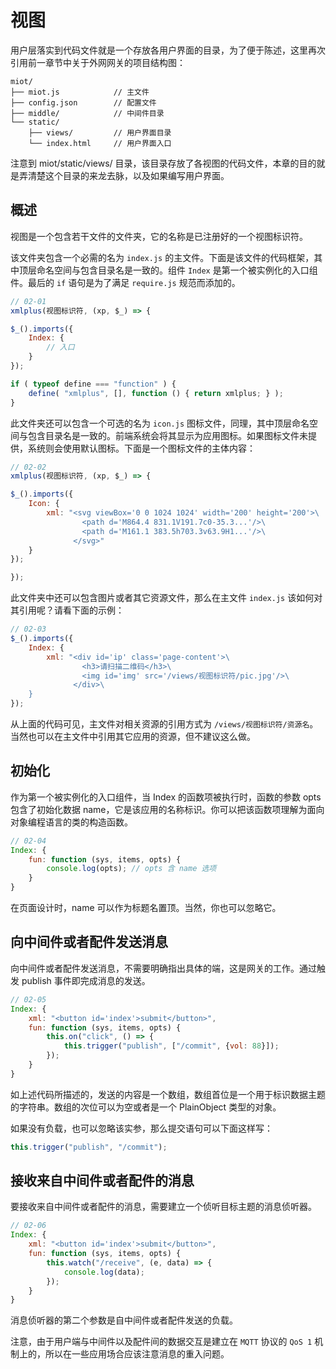 # 视图

用户层落实到代码文件就是一个存放各用户界面的目录，为了便于陈述，这里再次引用前一章节中关于外网网关的项目结构图：

```
miot/
├── miot.js            // 主文件
├── config.json        // 配置文件
├── middle/            // 中间件目录
└── static/
    ├── views/         // 用户界面目录
    └── index.html     // 用户界面入口
```

注意到 miot/static/views/ 目录，该目录存放了各视图的代码文件，本章的目的就是弄清楚这个目录的来龙去脉，以及如果编写用户界面。

## 概述

视图是一个包含若干文件的文件夹，它的名称是已注册好的一个视图标识符。

该文件夹包含一个必需的名为 `index.js` 的主文件。下面是该文件的代码框架，其中顶层命名空间与包含目录名是一致的。组件 `Index` 是第一个被实例化的入口组件。最后的 `if` 语句是为了满足 `require.js` 规范而添加的。

```js
// 02-01
xmlplus(视图标识符, (xp, $_) => {

$_().imports({
    Index: {
        // 入口
    }
});

if ( typeof define === "function" ) {
    define( "xmlplus", [], function () { return xmlplus; } );
}
```

此文件夹还可以包含一个可选的名为 `icon.js` 图标文件，同理，其中顶层命名空间与包含目录名是一致的。前端系统会将其显示为应用图标。如果图标文件未提供，系统则会使用默认图标。下面是一个图标文件的主体内容：

```js
// 02-02
xmlplus(视图标识符, (xp, $_) => {

$_().imports({
    Icon: {
        xml: "<svg viewBox='0 0 1024 1024' width='200' height='200'>\
                <path d='M864.4 831.1V191.7c0-35.3...'/>\
                <path d='M161.1 383.5h703.3v63.9H1...'/>\
              </svg>"
    }
});

});
```

此文件夹中还可以包含图片或者其它资源文件，那么在主文件 `index.js` 该如何对其引用呢？请看下面的示例：

```js
// 02-03
$_().imports({
    Index: {
        xml: "<div id='ip' class='page-content'>\
                <h3>请扫描二维码</h3>\
                <img id='img' src='/views/视图标识符/pic.jpg'/>\
              </div>\
    }
});
```

从上面的代码可见，主文件对相关资源的引用方式为 `/views/视图标识符/资源名`。当然也可以在主文件中引用其它应用的资源，但不建议这么做。

## 初始化

作为第一个被实例化的入口组件，当 Index 的函数项被执行时，函数的参数 opts 包含了初始化数据 name，它是该应用的名称标识。你可以把该函数项理解为面向对象编程语言的类的构造函数。

```js
// 02-04
Index: {
    fun: function (sys, items, opts) {
        console.log(opts); // opts 含 name 选项
    }
}
```

在页面设计时，name 可以作为标题名置顶。当然，你也可以忽略它。

## 向中间件或者配件发送消息

向中间件或者配件发送消息，不需要明确指出具体的端，这是网关的工作。通过触发 publish 事件即完成消息的发送。

```js
// 02-05
Index: {
    xml: "<button id='index'>submit</button>",
    fun: function (sys, items, opts) {
        this.on("click", () => {
            this.trigger("publish", ["/commit", {vol: 88}]);
        });
    }
}
```

如上述代码所描述的，发送的内容是一个数组，数组首位是一个用于标识数据主题的字符串。数组的次位可以为空或者是一个 PlainObject 类型的对象。

如果没有负载，也可以忽略该实参，那么提交语句可以下面这样写：

```js
this.trigger("publish", "/commit");
```

## 接收来自中间件或者配件的消息

要接收来自中间件或者配件的消息，需要建立一个侦听目标主题的消息侦听器。

```js
// 02-06
Index: {
    xml: "<button id='index'>submit</button>",
    fun: function (sys, items, opts) {
        this.watch("/receive", (e, data) => {
            console.log(data);
        });
    }
}
```

消息侦听器的第二个参数是自中间件或者配件发送的负载。

注意，由于用户端与中间件以及配件间的数据交互是建立在 `MQTT` 协议的 `QoS 1` 机制上的，所以在一些应用场合应该注意消息的重入问题。